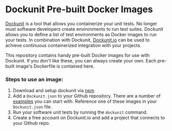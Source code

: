 # Dockunit Pre-built Docker Images

[Dockunit](https://github.com/dockunit/dockunit) is a tool that allows you containerize your unit tests. No longer must software developers create environments to run test suites. Dockunit allows you to define a list of test environments as Docker images to run your tests. In combination with Dockunit, [Dockunit.io](http://dockunit.io) can be used to achieve continuous containerized integration with your projects.

This repository contains handy pre-built Docker images for use with Dockunit. If you don't like these, you can always create your own. Each pre-built image's Dockerfile is contained here.


### Steps to use an image:

1. Download and setup dockunit via [npm](https://www.npmjs.com/dockunit)
2. Add a `Dockunit.json` to your Github repository. There are a number of [examples](https://www.npmjs.com/package/dockunit#dockunit-json-examples) you can start with. Reference one of these images in your `Dockunit.json` file.
3. Run your software unit tests by running the `dockunit` command.
4. Create a free account on Dockunit.io and add a project that connects to your Github repo.